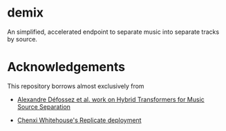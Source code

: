 # demix

An simplified, accelerated endpoint to separate music into separate tracks by source.

# Acknowledgements

This repository borrows almost exclusively from

* [Alexandre Défossez et al. work on Hybrid Transformers for Music Source Separation](https://github.com/facebookresearch/demucs)

* [Chenxi Whitehouse's Replicate deployment](https://github.com/chenxwh/demucs)

